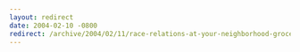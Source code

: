 ```yaml
---
layout: redirect
date: 2004-02-10 -0800
redirect: /archive/2004/02/11/race-relations-at-your-neighborhood-grocery.aspx/
---
```

